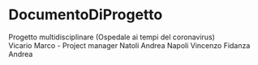# DocumentoDiProgetto
Progetto multidisciplinare (Ospedale ai tempi del coronavirus)<br>
Vicario Marco - Project manager
Natoli Andrea
Napoli Vincenzo
Fidanza Andrea
